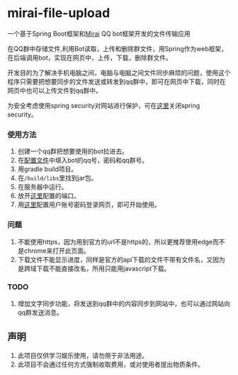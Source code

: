# mirai-file-upload

一个基于Spring Boot框架和[Mirai](https://github.com/mamoe/mirai) QQ bot框架开发的文件传输应用

在QQ群中存储文件,利用Bot读取，上传和删除群文件，用Spring作为web框架，在后端调用bot，实现在网页中，上传，下载，删除群文件。

开发目的为了解决手机电脑之间，电脑与电脑之间文件同步麻烦的问题，使用这个程序只需要把想要同步的文件发送或转发到qq群中，即可在网页中下载，同时在网页中也可以上传文件到qq群中。

为安全考虑使用spring security对网站进行保护，可在[这里](/src/main/java/org/oaiqiy/miraifileupload/web/WebSecurity.java)关闭spring security。

### 使用方法
1. 创建一个qq群把想要使用的bot拉进去。
2. 在[配置文件](/src/main/resources/application.yml)中填入bot的qq号，密码和qq群号。
3. 用gradle build项目。
4. 在`/build/libs`里找到jar包。
5. 在服务器中运行。
6. 放开[这里](/src/main/resources/application.yml)配置的端口。
7. 用[这里](/src/main/resources/application.yml)配置用户账号密码登录网页，即可开始使用。

### 问题
1. 不能使用https，因为用到官方的url不是https的，所以更推荐使用edge而不是chrome来打开此页面。
2. 下载文件不能显示进度，同样是官方的api下载的文件不带有文件名，又因为是跨域下载不能直接改名，所用只能用javascript下载。

### TODO
1. 增加文字同步功能，将发送到qq群中的内容同步到网站中，也可以通过网站向qq群发送消息。


## 声明

1. 此项目仅供学习娱乐使用，请勿用于非法用途。
2. 此项目不会通过任何方式强制收取费用，或对使用者提出物质条件。
